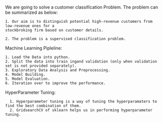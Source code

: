 We are going to solve a customer classification Problem. The problem can be summarized as below:
   
    1. Our aim is to distinguish potential high-revenue customers from low-revenue ones for a 
    stockbroking firm based on customer details.
    
    2. The problem is a supervised classification problem.
    
Machine Learning Pipleline:

    1. Load the Data into python.
    2. Split the data into train ingand validation (only when validation set is not provided separately).
    3. Exploratory Data Analysis and Preprocessing.
    4. Model Building.
    5. Model Evaluation.
    6. Iteration over to improve the performance.

HyperParameter Tuning:
      
      1. Hyperparameter tuning is a way of tuning the hyperparamaters to find the best combination of them.
      2. GridsearchCV of sklearn helps us in performing hyperparameter tuning.
